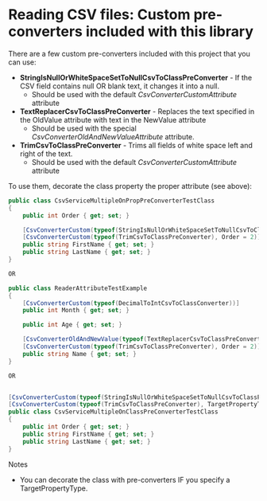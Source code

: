 # Reading CSV files: Custom  pre-converters included with this library

There are a few custom pre-converters included with this project that you can use:
- **StringIsNullOrWhiteSpaceSetToNullCsvToClassPreConverter** - If the CSV field contains null OR blank text, it changes it into a null. 
    - Should be used with the default *CsvConverterCustomAttribute* attribute
- **TextReplacerCsvToClassPreConverter** - Replaces the text specified in the OldValue attribute with text in the NewValue attribute
    - Should be used with the special *CsvConverterOldAndNewValueAttribute* attribute.
- **TrimCsvToClassPreConverter** - Trims all fields of white space left and right of the text.
    - Should be used with the default *CsvConverterCustomAttribute* attribute

To use them, decorate the class property the proper attribute (see above):

```c#
public class CsvServiceMultipleOnPropPreConverterTestClass
{
    public int Order { get; set; }

    [CsvConverterCustom(typeof(StringIsNullOrWhiteSpaceSetToNullCsvToClassPreConverter), Order = 1)]
    [CsvConverterCustom(typeof(TrimCsvToClassPreConverter), Order = 2)]
    public string FirstName { get; set; }
    public string LastName { get; set; }
}

OR

public class ReaderAttributeTestExample
{
    [CsvConverterCustom(typeof(DecimalToIntCsvToClassConverter))]
    public int Month { get; set; }

    public int Age { get; set; }

    [CsvConverterOldAndNewValue(typeof(TextReplacerCsvToClassPreConverter), OldValue ="#", NewValue ="", Order = 1)]
    [CsvConverterCustom(typeof(TrimCsvToClassPreConverter), Order = 2)]
    public string Name { get; set; }
}

OR


[CsvConverterCustom(typeof(StringIsNullOrWhiteSpaceSetToNullCsvToClassPreConverter), TargetPropertyType = typeof(string), Order = 1)]
[CsvConverterCustom(typeof(TrimCsvToClassPreConverter), TargetPropertyType = typeof(string), Order = 2)]
public class CsvServiceMultipleOnClassPreConverterTestClass
{
    public int Order { get; set; }
    public string FirstName { get; set; }      
    public string LastName { get; set; }
}
```

Notes
- You can decorate the class with pre-converters IF you specify a TargetPropertyType.